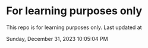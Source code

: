 # For learning purposes only
This repo is for learning purposes only.
Last updated at

Sunday, December 31, 2023 10:05:04 PM

